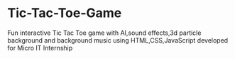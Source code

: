 # Tic-Tac-Toe-Game
Fun interactive Tic Tac Toe game with AI,sound effects,3d particle background and background music using HTML,CSS,JavaScript developed for Micro IT Internship
